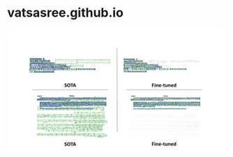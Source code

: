 # vatsasree.github.io

![This is an image](https://github.com/vatsasree/vatsasree.github.io/blob/main/issue_1.png)

